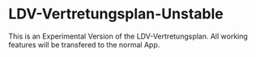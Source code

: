 # LDV-Vertretungsplan-Unstable
This is an Experimental Version of the LDV-Vertretungsplan. All working features will be transfered to the normal App.
